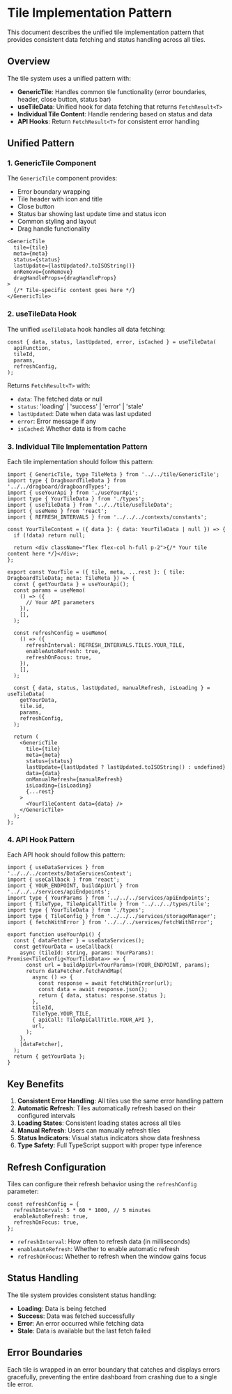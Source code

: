 # Tile Implementation Pattern

This document describes the unified tile implementation pattern that provides consistent data fetching and status handling across all tiles.

## Overview

The tile system uses a unified pattern with:

- **GenericTile**: Handles common tile functionality (error boundaries, header, close button, status bar)
- **useTileData**: Unified hook for data fetching that returns `FetchResult<T>`
- **Individual Tile Content**: Handle rendering based on status and data
- **API Hooks**: Return `FetchResult<T>` for consistent error handling

## Unified Pattern

### 1. GenericTile Component

The `GenericTile` component provides:

- Error boundary wrapping
- Tile header with icon and title
- Close button
- Status bar showing last update time and status icon
- Common styling and layout
- Drag handle functionality

```tsx
<GenericTile
  tile={tile}
  meta={meta}
  status={status}
  lastUpdate={lastUpdated?.toISOString()}
  onRemove={onRemove}
  dragHandleProps={dragHandleProps}
>
  {/* Tile-specific content goes here */}
</GenericTile>
```

### 2. useTileData Hook

The unified `useTileData` hook handles all data fetching:

```tsx
const { data, status, lastUpdated, error, isCached } = useTileData(
  apiFunction,
  tileId,
  params,
  refreshConfig,
);
```

Returns `FetchResult<T>` with:

- `data`: The fetched data or null
- `status`: 'loading' | 'success' | 'error' | 'stale'
- `lastUpdated`: Date when data was last updated
- `error`: Error message if any
- `isCached`: Whether data is from cache

### 3. Individual Tile Implementation Pattern

Each tile implementation should follow this pattern:

```tsx
import { GenericTile, type TileMeta } from '../../tile/GenericTile';
import type { DragboardTileData } from '../../dragboard/dragboardTypes';
import { useYourApi } from './useYourApi';
import type { YourTileData } from './types';
import { useTileData } from '../../tile/useTileData';
import { useMemo } from 'react';
import { REFRESH_INTERVALS } from '../../../contexts/constants';

const YourTileContent = ({ data }: { data: YourTileData | null }) => {
  if (!data) return null;

  return <div className="flex flex-col h-full p-2">{/* Your tile content here */}</div>;
};

export const YourTile = ({ tile, meta, ...rest }: { tile: DragboardTileData; meta: TileMeta }) => {
  const { getYourData } = useYourApi();
  const params = useMemo(
    () => ({
      // Your API parameters
    }),
    [],
  );

  const refreshConfig = useMemo(
    () => ({
      refreshInterval: REFRESH_INTERVALS.TILES.YOUR_TILE,
      enableAutoRefresh: true,
      refreshOnFocus: true,
    }),
    [],
  );

  const { data, status, lastUpdated, manualRefresh, isLoading } = useTileData(
    getYourData,
    tile.id,
    params,
    refreshConfig,
  );

  return (
    <GenericTile
      tile={tile}
      meta={meta}
      status={status}
      lastUpdate={lastUpdated ? lastUpdated.toISOString() : undefined}
      data={data}
      onManualRefresh={manualRefresh}
      isLoading={isLoading}
      {...rest}
    >
      <YourTileContent data={data} />
    </GenericTile>
  );
};
```

### 4. API Hook Pattern

Each API hook should follow this pattern:

```tsx
import { useDataServices } from '../../../contexts/DataServicesContext';
import { useCallback } from 'react';
import { YOUR_ENDPOINT, buildApiUrl } from '../../../services/apiEndpoints';
import type { YourParams } from '../../../services/apiEndpoints';
import { TileType, TileApiCallTitle } from '../../../types/tile';
import type { YourTileData } from './types';
import type { TileConfig } from '../../../services/storageManager';
import { fetchWithError } from '../../../services/fetchWithError';

export function useYourApi() {
  const { dataFetcher } = useDataServices();
  const getYourData = useCallback(
    async (tileId: string, params: YourParams): Promise<TileConfig<YourTileData>> => {
      const url = buildApiUrl<YourParams>(YOUR_ENDPOINT, params);
      return dataFetcher.fetchAndMap(
        async () => {
          const response = await fetchWithError(url);
          const data = await response.json();
          return { data, status: response.status };
        },
        tileId,
        TileType.YOUR_TILE,
        { apiCall: TileApiCallTitle.YOUR_API },
        url,
      );
    },
    [dataFetcher],
  );
  return { getYourData };
}
```

## Key Benefits

1. **Consistent Error Handling**: All tiles use the same error handling pattern
2. **Automatic Refresh**: Tiles automatically refresh based on their configured intervals
3. **Loading States**: Consistent loading states across all tiles
4. **Manual Refresh**: Users can manually refresh tiles
5. **Status Indicators**: Visual status indicators show data freshness
6. **Type Safety**: Full TypeScript support with proper type inference

## Refresh Configuration

Tiles can configure their refresh behavior using the `refreshConfig` parameter:

```tsx
const refreshConfig = {
  refreshInterval: 5 * 60 * 1000, // 5 minutes
  enableAutoRefresh: true,
  refreshOnFocus: true,
};
```

- `refreshInterval`: How often to refresh data (in milliseconds)
- `enableAutoRefresh`: Whether to enable automatic refresh
- `refreshOnFocus`: Whether to refresh when the window gains focus

## Status Handling

The tile system provides consistent status handling:

- **Loading**: Data is being fetched
- **Success**: Data was fetched successfully
- **Error**: An error occurred while fetching data
- **Stale**: Data is available but the last fetch failed

## Error Boundaries

Each tile is wrapped in an error boundary that catches and displays errors gracefully, preventing the entire dashboard from crashing due to a single tile error.
